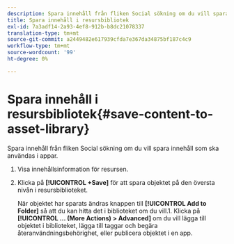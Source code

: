 ```yaml
---
description: Spara innehåll från fliken Social sökning om du vill spara innehåll som ska användas i appar.
title: Spara innehåll i resursbibliotek
exl-id: 7a3adf14-2a93-4ef8-912b-b8dc21078337
translation-type: tm+mt
source-git-commit: a2449482e617939cfda7e367da34875bf187c4c9
workflow-type: tm+mt
source-wordcount: '99'
ht-degree: 0%

---
```


# Spara innehåll i resursbibliotek{#save-content-to-asset-library}

Spara innehåll från fliken Social sökning om du vill spara innehåll som ska användas i appar.

1. Visa innehållsinformation för resursen.
1. Klicka på **[!UICONTROL +Save]** för att spara objektet på den översta nivån i resursbiblioteket.

   När objektet har sparats ändras knappen till **[!UICONTROL Add to Folder]** så att du kan hitta det i biblioteket om du vill.1. Klicka på **[!UICONTROL … (More Actions) > Advanced]** om du vill lägga till objektet i biblioteket, lägga till taggar och begära återanvändningsbehörighet, eller publicera objektet i en app.

